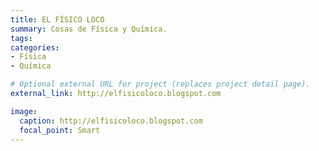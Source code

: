 ```yaml
---
title: EL FÍSICO LOCO
summary: Cosas de Física y Química.
tags:
categories:
- Física
- Química

# Optional external URL for project (replaces project detail page).
external_link: http://elfisicoloco.blogspot.com

image:
  caption: http://elfisicoloco.blogspot.com
  focal_point: Smart
---
```

